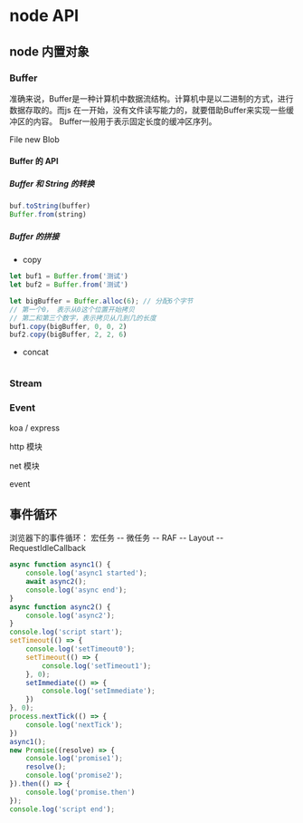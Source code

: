 # node API

## node 内置对象

### Buffer
准确来说，Buffer是一种计算机中数据流结构。计算机中是以二进制的方式，进行数据存取的。而js 在一开始，没有文件读写能力的，就要借助Buffer来实现一些缓冲区的内容。
Buffer一般用于表示固定长度的缓冲区序列。

File new Blob

#### Buffer 的 API
##### Buffer 和 String 的转换
```js
buf.toString(buffer)
Buffer.from(string)
```

##### Buffer 的拼接
- copy
```js
let buf1 = Buffer.from('测试')
let buf2 = Buffer.from('测试')

let bigBuffer = Buffer.alloc(6); // 分配6个字节
// 第一个0， 表示从0这个位置开始拷贝
// 第二和第三个数字，表示拷贝从几到几的长度
buf1.copy(bigBuffer, 0, 0, 2)
buf2.copy(bigBuffer, 2, 2, 6)
```
- concat
```js
```

### Stream

### Event
koa / express

http 模块

net 模块

event


##  事件循环
浏览器下的事件循环：
宏任务 -- 微任务 -- RAF -- Layout -- RequestIdleCallback

```js
async function async1() {
    console.log('async1 started');
    await async2();
    console.log('async end');
}
async function async2() {
    console.log('async2');
}
console.log('script start');
setTimeout(() => {
    console.log('setTimeout0');
    setTimeout(() => {
        console.log('setTimeout1');
    }, 0);
    setImmediate(() => {
        console.log('setImmediate');
    })
}, 0);
process.nextTick(() => {
    console.log('nextTick');
})
async1();
new Promise((resolve) => {
    console.log('promise1');
    resolve();
    console.log('promise2');
}).then(() => {
    console.log('promise.then')
});
console.log('script end');
```